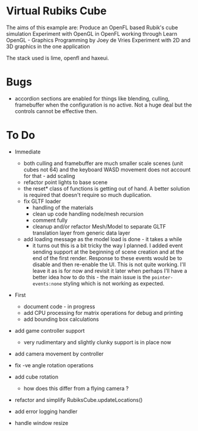# Virtual Rubiks Cube

The aims of this example are:
   Produce an OpenFL based Rubik's cube simulation
   Experiment with OpenGL in OpenFL working through Learn OpenGL - Graphics Programming by Joey de Vries
   Experiment with 2D and 3D graphics in the one application

The stack used is lime, openfl and haxeui.

# Bugs
   * accordion sections are enabled for things like blending, culling, framebuffer when the configuration is no active. Not a huge deal but the controls cannot be effective then.

# To Do

   * Immediate
     * both culling and framebuffer are much smaller scale scenes (unit cubes not 64) and the keyboard WASD movement does not account for that - add scaling
     * refactor point lights to base scene
     * the reset* class of functions is getting out of hand. A better solution is required that doesn't require so much duplication.
     * fix GLTF loader
       * handling of the materials
       * clean up code handling node/mesh recursion
       * comment fully
       * cleanup and/or refactor Mesh/Model to separate GLTF translation layer from generic data layer
     * add loading message as the model load is done - it takes a while
       * it turns out this is a bit tricky the way I planned. I added event sending support at the beginning of scene creation and at the end of the first render. Response to these events would be to disable and then re-enable the UI. This is not quite working. I'll leave it as is for now and revisit it later when perhaps I'll have a better idea how to do this - the main issue is the `pointer-events:none` styling which is not working as expected.
  
   * First
     * document code - in progress
     * add CPU processing for matrix operations for debug and printing
     * add bounding box calculations
   * add game controller support
     * very rudimentary and slightly clunky support is in place now
   * add camera movement by controller
   * fix -ve angle rotation operations
   * add cube rotation
      * how does this differ from a flying camera ?
   * refactor and simplify RubiksCube.updateLocations()
   * add error logging handler
   * handle window resize


